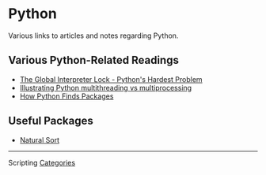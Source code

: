 

Python
======

Various links to articles and notes regarding Python.


Various Python-Related Readings
-------------------------------

-   [The Global Interpreter Lock - Python's Hardest Problem](http://www.jeffknupp.com/blog/2012/03/31/pythons-hardest-problem/)
-   [Illustrating Python multithreading vs multiprocessing](http://nathangrigg.net/2015/04/python-threading-vs-processes/)
-   [How Python Finds Packages](https://leemendelowitz.github.io/blog/how-does-python-find-packages.html)

Useful Packages
---------------

-   [Natural Sort](https://pypi.python.org/pypi/natsort)

* * * * *

Scripting [Categories](_Sidebar)
